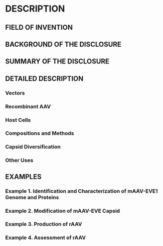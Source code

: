 # DESCRIPTION

## FIELD OF INVENTION

## BACKGROUND OF THE DISCLOSURE

## SUMMARY OF THE DISCLOSURE

## DETAILED DESCRIPTION

### Vectors

### Recombinant AAV

### Host Cells

### Compositions and Methods

### Capsid Diversification

### Other Uses

## EXAMPLES

### Example 1. Identification and Characterization of mAAV-EVE1 Genome and Proteins

### Example 2. Modification of mAAV-EVE Capsid

### Example 3. Production of rAAV

### Example 4. Assessment of rAAV

